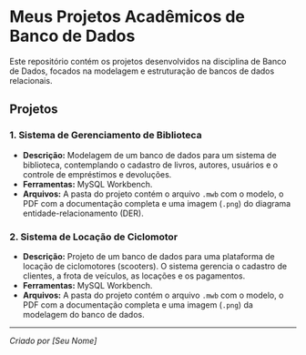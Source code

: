 # Meus Projetos Acadêmicos de Banco de Dados

Este repositório contém os projetos desenvolvidos na disciplina de Banco de Dados, focados na modelagem e estruturação de bancos de dados relacionais.

## Projetos

### 1. Sistema de Gerenciamento de Biblioteca
* **Descrição:** Modelagem de um banco de dados para um sistema de biblioteca, contemplando o cadastro de livros, autores, usuários e o controle de empréstimos e devoluções.
* **Ferramentas:** MySQL Workbench.
* **Arquivos:** A pasta do projeto contém o arquivo `.mwb` com o modelo, o PDF com a documentação completa e uma imagem (`.png`) do diagrama entidade-relacionamento (DER).

### 2. Sistema de Locação de Ciclomotor
* **Descrição:** Projeto de um banco de dados para uma plataforma de locação de ciclomotores (scooters). O sistema gerencia o cadastro de clientes, a frota de veículos, as locações e os pagamentos.
* **Ferramentas:** MySQL Workbench.
* **Arquivos:** A pasta do projeto contém o arquivo `.mwb` com o modelo, o PDF com a documentação completa e uma imagem (`.png`) da modelagem do banco de dados.

---
*Criado por [Seu Nome]*

